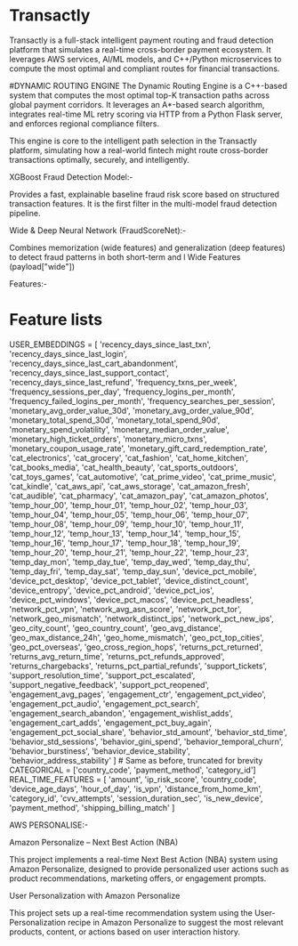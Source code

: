 # Transactly
Transactly is a full-stack intelligent payment routing and fraud detection platform that simulates a real-time cross-border payment ecosystem. It leverages AWS services, AI/ML models, and C++/Python microservices to compute the most optimal and compliant routes for financial transactions.


#DYNAMIC ROUTING ENGINE
The Dynamic Routing Engine is a C++-based system that computes the most optimal top-K transaction paths across global payment corridors. It leverages an A*-based search algorithm, integrates real-time ML retry scoring via HTTP from a Python Flask server, and enforces regional compliance filters.

This engine is core to the intelligent path selection in the Transactly platform, simulating how a real-world fintech might route cross-border transactions optimally, securely, and intelligently.


XGBoost Fraud Detection Model:-

Provides a fast, explainable baseline fraud risk score based on structured transaction features. It is the first filter in the multi-model fraud detection pipeline.

Wide & Deep Neural Network (FraudScoreNet):-

Combines memorization (wide features) and generalization (deep features) to detect fraud patterns in both short-term and l Wide Features (payload["wide"])

Features:-
# Feature lists 
USER_EMBEDDINGS = [
    'recency_days_since_last_txn', 'recency_days_since_last_login', 
    'recency_days_since_last_cart_abandonment', 'recency_days_since_last_support_contact',
    'recency_days_since_last_refund', 'frequency_txns_per_week', 
    'frequency_sessions_per_day', 'frequency_logins_per_month',
    'frequency_failed_logins_per_month', 'frequency_searches_per_session',
    'monetary_avg_order_value_30d', 'monetary_avg_order_value_90d',
    'monetary_total_spend_30d', 'monetary_total_spend_90d',
    'monetary_spend_volatility', 'monetary_median_order_value',
    'monetary_high_ticket_orders', 'monetary_micro_txns',
    'monetary_coupon_usage_rate', 'monetary_gift_card_redemption_rate',
    'cat_electronics', 'cat_grocery', 'cat_fashion', 'cat_home_kitchen',
    'cat_books_media', 'cat_health_beauty', 'cat_sports_outdoors',
    'cat_toys_games', 'cat_automotive', 'cat_prime_video', 'cat_prime_music',
    'cat_kindle', 'cat_aws_api', 'cat_aws_storage', 'cat_amazon_fresh',
    'cat_audible', 'cat_pharmacy', 'cat_amazon_pay', 'cat_amazon_photos',
    'temp_hour_00', 'temp_hour_01', 'temp_hour_02',
    'temp_hour_03', 'temp_hour_04', 'temp_hour_05', 'temp_hour_06',
    'temp_hour_07', 'temp_hour_08', 'temp_hour_09', 'temp_hour_10',
    'temp_hour_11', 'temp_hour_12', 'temp_hour_13', 'temp_hour_14',
    'temp_hour_15', 'temp_hour_16', 'temp_hour_17', 'temp_hour_18',
    'temp_hour_19', 'temp_hour_20', 'temp_hour_21', 'temp_hour_22',
    'temp_hour_23', 'temp_day_mon', 'temp_day_tue', 'temp_day_wed',
    'temp_day_thu', 'temp_day_fri', 'temp_day_sat', 'temp_day_sun',
    'device_pct_mobile', 'device_pct_desktop', 'device_pct_tablet',
    'device_distinct_count', 'device_entropy', 'device_pct_android',
    'device_pct_ios', 'device_pct_windows', 'device_pct_macos',
    'device_pct_headless', 'network_pct_vpn', 'network_avg_asn_score',
    'network_pct_tor', 'network_geo_mismatch', 'network_distinct_ips',
    'network_pct_new_ips', 'geo_city_count', 'geo_country_count',
    'geo_avg_distance', 'geo_max_distance_24h', 'geo_home_mismatch',
    'geo_pct_top_cities', 'geo_pct_overseas', 'geo_cross_region_hops',
    'returns_pct_returned', 'returns_avg_return_time',
    'returns_pct_refunds_approved', 'returns_chargebacks',
    'returns_pct_partial_refunds', 'support_tickets',
    'support_resolution_time', 'support_pct_escalated',
    'support_negative_feedback', 'support_pct_reopened',
    'engagement_avg_pages', 'engagement_ctr', 'engagement_pct_video',
    'engagement_pct_audio', 'engagement_pct_search',
    'engagement_search_abandon', 'engagement_wishlist_adds',
    'engagement_cart_adds', 'engagement_pct_buy_again',
    'engagement_pct_social_share', 'behavior_std_amount',
    'behavior_std_time', 'behavior_std_sessions', 'behavior_gini_spend',
    'behavior_temporal_churn', 'behavior_burstiness',
    'behavior_device_stability', 'behavior_address_stability'
]  # Same as before, truncated for brevity
CATEGORICAL = ['country_code', 'payment_method', 'category_id']
REAL_TIME_FEATURES = [
    'amount', 'ip_risk_score', 'country_code', 'device_age_days', 'hour_of_day',
    'is_vpn', 'distance_from_home_km', 'category_id', 'cvv_attempts',
    'session_duration_sec', 'is_new_device', 'payment_method', 'shipping_billing_match'
]

AWS PERSONALISE:-

Amazon Personalize – Next Best Action (NBA)

This project implements a real-time Next Best Action (NBA) system using Amazon Personalize, designed to provide personalized user actions such as product recommendations, marketing offers, or engagement prompts.

User Personalization with Amazon Personalize

This project sets up a real-time recommendation system using the User-Personalization recipe in Amazon Personalize to suggest the most relevant products, content, or actions based on user interaction history.






